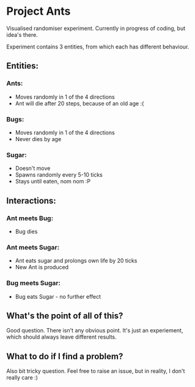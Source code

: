# Project Ants
Visualised randomiser experiment. Currently in progress of coding, but idea's there.

Experiment contains 3 entities, from which each has different behaviour.

## Entities: 
### Ants:
- Moves randomly in 1 of the 4 directions
- Ant will die after 20 steps, because of an old age :(
### Bugs:
- Moves randomly in 1 of the 4 directions
- Never dies by age
### Sugar:
- Doesn't move
- Spawns randomly every 5-10 ticks
- Stays until eaten, nom nom :P

## Interactions:
### Ant meets Bug:
- Bug dies
### Ant meets Sugar:
- Ant eats sugar and prolongs own life by 20 ticks
- New Ant is produced
### Bug meets Sugar:
- Bug eats Sugar - no further effect

## What's the point of all of this?
Good question. There isn't any obvious point. It's just an experiement, which should always leave different results.

## What to do if I find a problem?
Also bit tricky question. Feel free to raise an issue, but in reality, I don't really care :)
